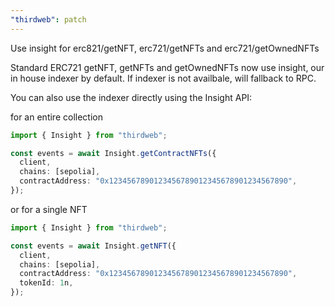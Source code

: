 ```yaml
---
"thirdweb": patch
---
```


Use insight for erc821/getNFT, erc721/getNFTs and erc721/getOwnedNFTs

Standard ERC721 getNFT, getNFTs and getOwnedNFTs now use insight, our in house indexer by default. If indexer is not availbale, will fallback to RPC.

You can also use the indexer directly using the Insight API:

for an entire collection

```ts
import { Insight } from "thirdweb";

const events = await Insight.getContractNFTs({
  client,
  chains: [sepolia],
  contractAddress: "0x1234567890123456789012345678901234567890",
});
```

or for a single NFT

```ts
import { Insight } from "thirdweb";

const events = await Insight.getNFT({
  client,
  chains: [sepolia],
  contractAddress: "0x1234567890123456789012345678901234567890",
  tokenId: 1n,
});
```
